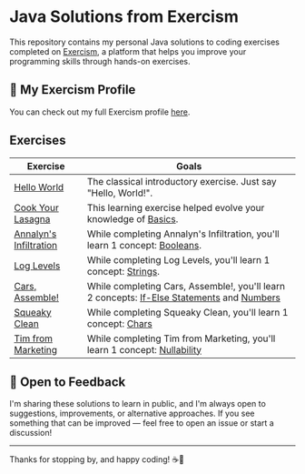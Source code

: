 # Java Solutions from Exercism

This repository contains my personal Java solutions to coding exercises completed on [Exercism](https://exercism.org/),
a platform that helps you improve your programming skills through hands-on exercises.

## 👤 My Exercism Profile

You can check out my full Exercism profile [here](https://exercism.org/profiles/Valmati).

## Exercises

| Exercise                                        | Goals                                                                                                                                                                                                          |
|-------------------------------------------------|----------------------------------------------------------------------------------------------------------------------------------------------------------------------------------------------------------------|
| [Hello World](hello-world/)                     | The classical introductory exercise. Just say "Hello, World!".                                                                                                                                                 |
| [Cook Your Lasagna](lasagna/)                   | This learning exercise helped evolve your knowledge of [Basics](https://exercism.org/tracks/java/concepts/basics).                                                                                             |
| [Annalyn's Infiltration](annalyns-infiltration) | While completing Annalyn's Infiltration, you'll learn 1 concept: [Booleans](https://exercism.org/tracks/java/concepts/booleans).                                                                               |
| [Log Levels](log-levels)                        | While completing Log Levels, you'll learn 1 concept: [Strings](https://exercism.org/tracks/java/concepts/strings).                                                                                             |
| [Cars, Assemble!](cars_assemble)                | While completing Cars, Assemble!, you'll learn 2 concepts: [If-Else Statements](https://exercism.org/tracks/java/concepts/if-else-statements) and [Numbers](https://exercism.org/tracks/java/concepts/numbers) |
| [Squeaky Clean](squeaky-clean)                  | While completing Squeaky Clean, you'll learn 1 concept: [Chars](https://exercism.org/tracks/java/concepts/chars)                                                                                               |
| [Tim from Marketing](tim-fom_marketing)         | While completing Tim from Marketing, you'll learn 1 concept: [Nullability](https://exercism.org/tracks/java/concepts/nullability)                                                                              |

## 💬 Open to Feedback

I'm sharing these solutions to learn in public, and I'm always open to suggestions, improvements, or alternative
approaches. If you see something that can be improved — feel free to open an issue or start a discussion!

---

Thanks for stopping by, and happy coding! ☕🚀
